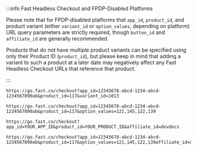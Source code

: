 :::info Fast Headless Checkout and FPDP-Disabled Platforms

Please note that for FPDP-disabled platforms that `app_id`, `product_id`, and product variant (either `variant_id` or `option_values`, depending on platform) URL query parameters are strictly required, though `button_id` and `affiliate_id` are generally recommended.

Products that do not have multiple product variants can be specified using only their Product ID (`product_id`), but please keep in mind that adding a variant to such a product at a later date may negatively affect any Fast Headless Checkout URLs that reference that product.

:::

```http Basic Variant URL (variant or product options required if FPDP-disabled)
https://go.fast.co/checkout?app_id=12345678-abcd-1234-abcd-1234567890ab&product_id=117&variant_id=1013

```

```http Product Options URL (variant or product options required if FPDP-disabled)
https://go.fast.co/checkout?app_id=12345678-abcd-1234-abcd-1234567890ab&product_id=117&option_values=121,145,122,139

```

```http Variant URL with Affiliate ID
https://go.fast.co/checkout?app_id=YOUR_APP_ID&product_id=YOUR_PRODUCT_ID&affiliate_id=devdocs
```

```http Product Options URL with Affiliate ID
https://go.fast.co/checkout?app_id=12345678-abcd-1234-abcd-1234567890ab&product_id=117&option_values=121,145,122,139affiliate_id=devdocs
```
